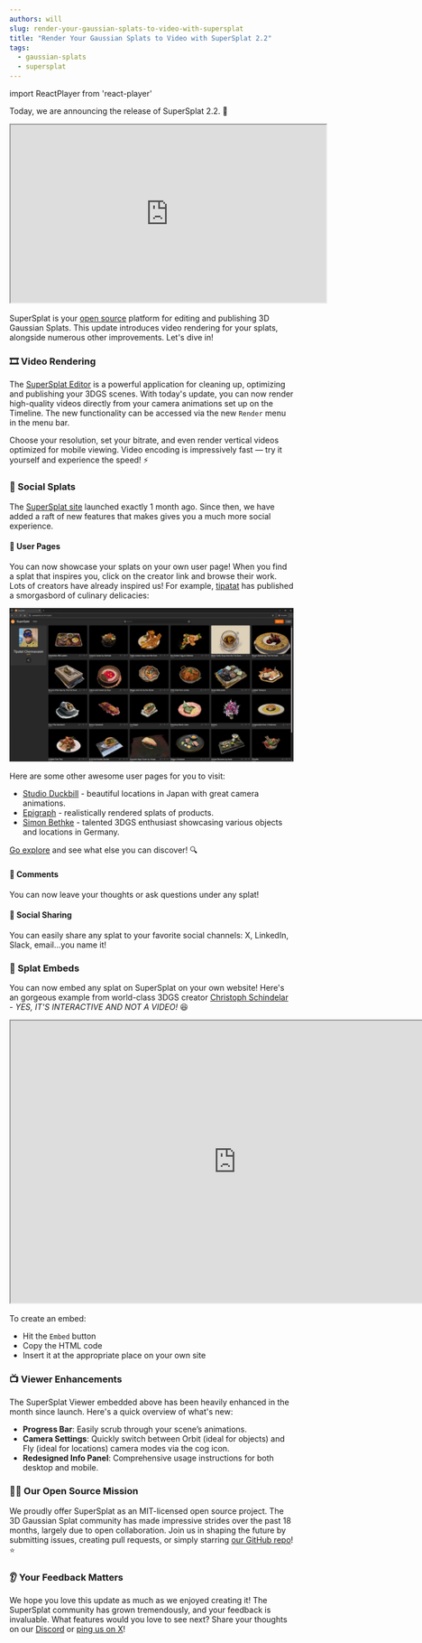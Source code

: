 ```yaml
---
authors: will
slug: render-your-gaussian-splats-to-video-with-supersplat
title: "Render Your Gaussian Splats to Video with SuperSplat 2.2"
tags:
  - gaussian-splats
  - supersplat
---
```


import ReactPlayer from 'react-player'

Today, we are announcing the release of SuperSplat 2.2. 🚀

<div className="iframe-container">
    <iframe loading="lazy" width="560" height="315" src="https://www.youtube.com/embed/wVBwVQ55Pe8" title="YouTube video player" allow="accelerometer; autoplay; clipboard-write; encrypted-media; gyroscope; picture-in-picture" allowfullscreen></iframe>
</div>

SuperSplat is your [open source](https://github.com/playcanvas/supersplat/) platform for editing and publishing 3D Gaussian Splats. This update introduces video rendering for your splats, alongside numerous other improvements. Let's dive in!

<!-- truncate -->

### 🎞️ Video Rendering

The [SuperSplat Editor](https://superspl.at/editor) is a powerful application for cleaning up, optimizing and publishing your 3DGS scenes. With today's update, you can now render high-quality videos directly from your camera animations set up on the Timeline. The new functionality can be accessed via the new `Render` menu in the menu bar.

Choose your resolution, set your bitrate, and even render vertical videos optimized for mobile viewing. Video encoding is impressively fast — try it yourself and experience the speed! ⚡

### 👥 Social Splats

The [SuperSplat site](https://superspl.at/) launched exactly 1 month ago. Since then, we have added a raft of new features that makes gives you a much more social experience.

#### 👥 User Pages

You can now showcase your splats on your own user page! When you find a splat that inspires you, click on the creator link and browse their work. Lots of creators have already inspired us! For example, [tipatat](https://superspl.at/user?id=tipatat) has published a smorgasbord of culinary delicacies:

![SuperSplat User Tipatat](/img/supersplat-user-tipatat.webp)

Here are some other awesome user pages for you to visit:

* [Studio Duckbill](https://superspl.at/user?id=studioduckbill) - beautiful locations in Japan with great camera animations.
* [Epigraph](https://superspl.at/user?id=epigraph) - realistically rendered splats of products.
* [Simon Bethke](https://superspl.at/user?id=simonbethke) - talented 3DGS enthusiast showcasing various objects and locations in Germany.

[Go explore](https://superspl.at/) and see what else you can discover! 🔍

#### 💬 Comments

You can now leave your thoughts or ask questions under any splat!

<ReactPlayer width="50%" height="auto" playing={true} muted={true} loop={true} controls src="/img/supersplat-comments.mp4" />

#### 🔄 Social Sharing

You can easily share any splat to your favorite social channels: X, LinkedIn, Slack, email...you name it!

<ReactPlayer width="50%" height="auto" playing={true} muted={true} loop={true} controls src="/img/supersplat-sharing.mp4" />

### 🔗 Splat Embeds

You can now embed any splat on SuperSplat on your own website! Here's an gorgeous example from world-class 3DGS creator [Christoph Schindelar](https://superspl.at/user?id=schindelar3d) - _YES, IT'S INTERACTIVE AND NOT A VIDEO!_ 😆

<div className="iframe-container">
    <iframe id="viewer" width="800" height="500" allow="fullscreen; xr-spatial-tracking" src="https://superspl.at/s?id=ed2efe80"></iframe>
</div>

To create an embed:

* Hit the `Embed` button
* Copy the HTML code
* Insert it at the appropriate place on your own site

<ReactPlayer width="100%" height="auto" playing={true} muted={true} loop={true} controls src="/img/supersplat-embed.mp4" />

### 📺 Viewer Enhancements

The SuperSplat Viewer embedded above has been heavily enhanced in the month since launch. Here's a quick overview of what's new:

* **Progress Bar**: Easily scrub through your scene’s animations.
* **Camera Settings**: Quickly switch between Orbit (ideal for objects) and Fly (ideal for locations) camera modes via the cog icon.
* **Redesigned Info Panel**: Comprehensive usage instructions for both desktop and mobile.

### 👨‍💻 Our Open Source Mission

We proudly offer SuperSplat as an MIT-licensed open source project. The 3D Gaussian Splat community has made impressive strides over the past 18 months, largely due to open collaboration. Join us in shaping the future by submitting issues, creating pull requests, or simply starring [our GitHub repo](https://github.com/playcanvas/supersplat)! ⭐

### 👂 Your Feedback Matters

We hope you love this update as much as we enjoyed creating it! The SuperSplat community has grown tremendously, and your feedback is invaluable. What features would you love to see next? Share your thoughts on our [Discord](https://discord.com/invite/T3pnhRTTAY) or [ping us on X](https://x.com/playcanvas)!
